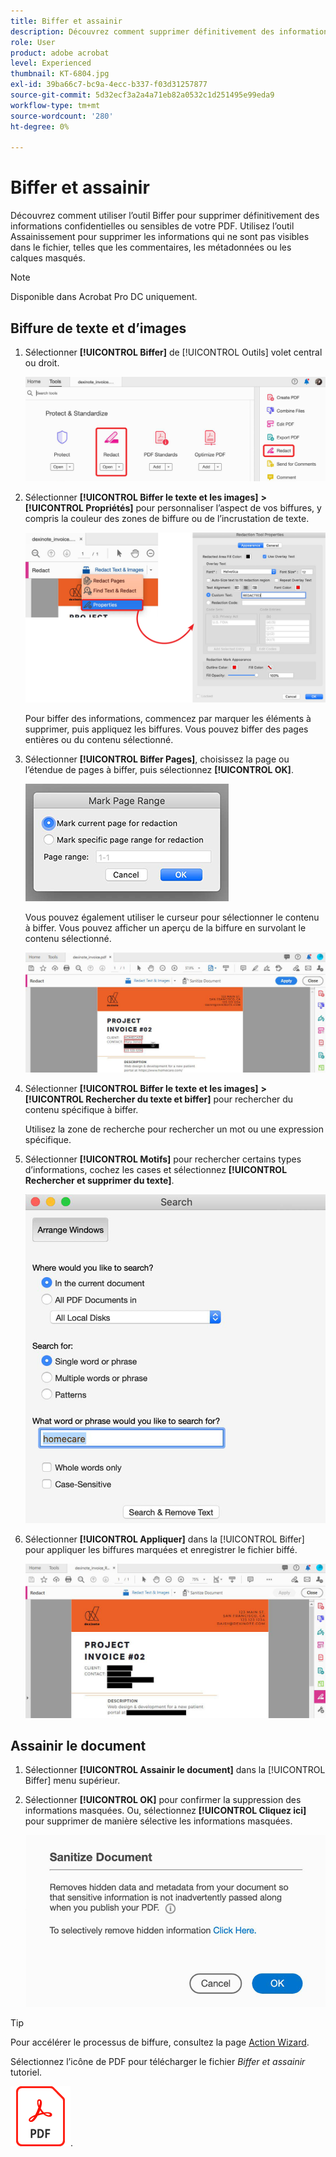 ```yaml
---
title: Biffer et assainir
description: Découvrez comment supprimer définitivement des informations confidentielles ou sensibles de votre PDF
role: User
product: adobe acrobat
level: Experienced
thumbnail: KT-6804.jpg
exl-id: 39ba66c7-bc9a-4ecc-b337-f03d31257877
source-git-commit: 5d32ecf3a2a4a71eb82a0532c1d251495e99eda9
workflow-type: tm+mt
source-wordcount: '280'
ht-degree: 0%

---
```


# Biffer et assainir

Découvrez comment utiliser l’outil Biffer pour supprimer définitivement des informations confidentielles ou sensibles de votre PDF. Utilisez l’outil Assainissement pour supprimer les informations qui ne sont pas visibles dans le fichier, telles que les commentaires, les métadonnées ou les calques masqués.

>[!NOTE]
>
>Disponible dans Acrobat Pro DC uniquement.

## Biffure de texte et d’images

1. Sélectionner **[!UICONTROL Biffer]** de [!UICONTROL Outils] volet central ou droit.

   ![Biffer l’étape 1](../assets/Redact_1.png)

1. Sélectionner **[!UICONTROL Biffer le texte et les images]** **>** **[!UICONTROL Propriétés]** pour personnaliser l’aspect de vos biffures, y compris la couleur des zones de biffure ou de l’incrustation de texte.

   ![Biffer l’étape 2](../assets/Redact_2.png)

   Pour biffer des informations, commencez par marquer les éléments à supprimer, puis appliquez les biffures. Vous pouvez biffer des pages entières ou du contenu sélectionné.

1. Sélectionner **[!UICONTROL Biffer Pages]**, choisissez la page ou l’étendue de pages à biffer, puis sélectionnez **[!UICONTROL OK]**.

   ![Biffer l’étape 4](../assets/Redact_3.png)

   Vous pouvez également utiliser le curseur pour sélectionner le contenu à biffer. Vous pouvez afficher un aperçu de la biffure en survolant le contenu sélectionné.

   ![Biffer l’étape 5a](../assets/Redact_4.png)

1. Sélectionner **[!UICONTROL Biffer le texte et les images]** **>** **[!UICONTROL Rechercher du texte et biffer]** pour rechercher du contenu spécifique à biffer.

   Utilisez la zone de recherche pour rechercher un mot ou une expression spécifique.

1. Sélectionner **[!UICONTROL Motifs]** pour rechercher certains types d’informations, cochez les cases et sélectionnez **[!UICONTROL Rechercher et supprimer du texte]**.

   ![Biffer l’étape 5b](../assets/Redact_5.png)

1. Sélectionner **[!UICONTROL Appliquer]** dans la [!UICONTROL Biffer] pour appliquer les biffures marquées et enregistrer le fichier biffé.

   ![Biffer l’étape 6](../assets/Redact_6.png)

## Assainir le document

1. Sélectionner **[!UICONTROL Assainir le document]** dans la [!UICONTROL Biffer] menu supérieur.

1. Sélectionner **[!UICONTROL OK]** pour confirmer la suppression des informations masquées. Ou, sélectionnez **[!UICONTROL Cliquez ici]** pour supprimer de manière sélective les informations masquées.

   ![Etape 2](../assets/Redact_7.png)

>[!TIP]
>
>Pour accélérer le processus de biffure, consultez la page [Action Wizard](../advanced-tasks/action.md).

Sélectionnez l’icône de PDF pour télécharger le fichier *Biffer et assainir* tutoriel.

[![Télécharger le tutoriel Redact &amp; Sanitize](../assets/acrobat_PDF_96.png)](../assets/AcrobatDCRedact.pdf).
